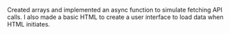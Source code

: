 Created arrays and implemented an async function to simulate fetching API calls. I also made a basic HTML to create a user interface to load data when HTML initiates.

